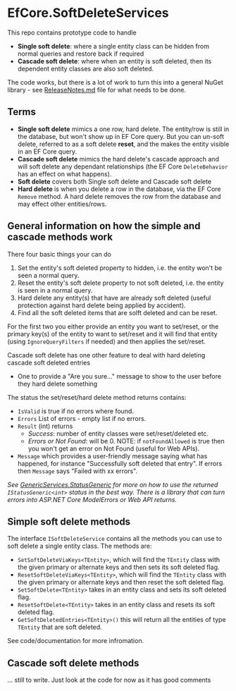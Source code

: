 # EfCore.SoftDeleteServices

This repo contains prototype code to handle

- **Single soft delete**: where a single entity class can be hidden from normal queries and restore back if required
- **Cascade soft delete**: where when an entity is soft deleted, then its dependent entity classes are also soft deleted.

The code works, but there is a lot of work to turn this into a general NuGet library - see [ReleaseNotes.md](https://github.com/JonPSmith/EfCore.SoftDeleteServices/blob/master/ReleaseNotes.md) file for what needs to be done.

## Terms

- **Single soft delete** mimics a one row, hard delete. The entity/row is still in the database, but won't show up in EF Core query. But you can un-soft delete, referred to as a soft delete **reset**, and the makes the entity visible in an EF Core query.
- **Cascade soft delete** mimics the hard delete's cascade approach and will soft delete any dependant relationships (the EF Core `DeleteBehavior` has an effect on what happens).
- **Soft delete** covers both Single soft delete and Cascade soft delete
- **Hard delete** is when you delete a row in the database, via the EF Core `Remove` method. A hard delete removes the row from the database and may effect other entities/rows.

## General information on how the simple and cascade methods work

There four basic things your can do
1. Set the entity's soft deleted property to hidden, i.e. the entity won't be seen a normal query. 
2. Reset the entity's soft delete property to not soft deleted, i.e. the entity is  seen in a normal query.
3. Hard delete any entity(s) that have are already soft deleted (useful protection against hard delete being applied by accident).
3. Find all the soft deleted items that are solft deleted and can be reset.

For the first two you either provide an entity you want to set/reset, or the primary key(s) of the entity to want to set/reset and it will find that entity (using `IgnoreQueryFilters` if needed) and then applies the set/reset.

Cascade soft delete has one other feature to deal with hard deleting cascade soft deleted entries
- One to provide a "Are you sure..." message to show to the user before they hard delete something

The status the set/reset/hard delete method returns contains:
- `IsValid` is true if no errors where found.
- `Errors` List of errors - empty list if no errors.
- `Result` (int) returns 
   - *Success*: number of entity classes were set/reset/deleted etc. 
   - *Errors or Not Found*: will be 0. NOTE: if `notFoundAllowed` is true then you won't get an error on Not Found (useful for Web APIs).
- `Message` which provides a user-friendly message saying what has happened, for instance "Successfully soft deleted that entry". If errors then `Message` says "Failed with xx errors".


*See [GenericServices.StatusGeneric](https://github.com/JonPSmith/GenericServices.StatusGeneric) for more on how to use the returned `IStatusGeneric<int>` status in the best way. There is a library that can turn errors into ASP.NET Core ModelErrors or Web API returns.*

## Simple soft delete methods

The interface `ISoftDeleteService` contains all the methods you can use to soft delete a single entity class. The methods are:

- `SetSoftDeleteViaKeys<TEntity>`, which will find the `TEntity` class with the given primary or alternate keys and then sets its soft deleted flag.
- `ResetSoftDeleteViaKeys<TEntity>`, which will find the `TEntity` class with the given primary or alternate keys and then reset the soft deleted flag.
- `SetSoftDelete<TEntity>` takes in an entity class and sets its soft deleted flag.
- `ResetSoftDelete<TEntity>` takes in an entity class and resets its soft deleted flag.
- `GetSoftDeletedEntries<TEntity>()` this will return all the entities of type `TEntity` that are soft deleted.

See code/documentation for more infromation.


## Cascade soft delete methods

... still to write. Just look at the code for now as it has good comments


